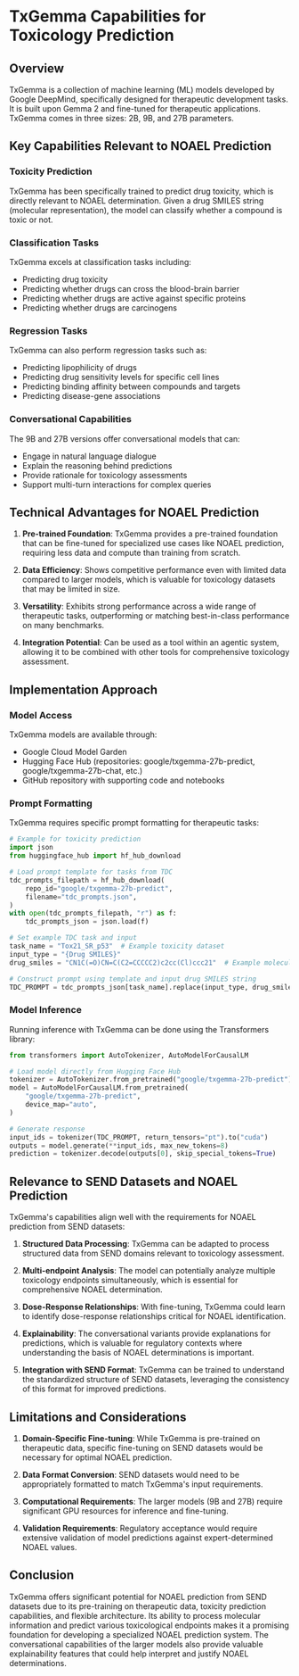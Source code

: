 # TxGemma Capabilities for Toxicology Prediction

## Overview

TxGemma is a collection of machine learning (ML) models developed by Google DeepMind, specifically designed for therapeutic development tasks. It is built upon Gemma 2 and fine-tuned for therapeutic applications. TxGemma comes in three sizes: 2B, 9B, and 27B parameters.

## Key Capabilities Relevant to NOAEL Prediction

### Toxicity Prediction
TxGemma has been specifically trained to predict drug toxicity, which is directly relevant to NOAEL determination. Given a drug SMILES string (molecular representation), the model can classify whether a compound is toxic or not.

### Classification Tasks
TxGemma excels at classification tasks including:
- Predicting drug toxicity
- Predicting whether drugs can cross the blood-brain barrier
- Predicting whether drugs are active against specific proteins
- Predicting whether drugs are carcinogens

### Regression Tasks
TxGemma can also perform regression tasks such as:
- Predicting lipophilicity of drugs
- Predicting drug sensitivity levels for specific cell lines
- Predicting binding affinity between compounds and targets
- Predicting disease-gene associations

### Conversational Capabilities
The 9B and 27B versions offer conversational models that can:
- Engage in natural language dialogue
- Explain the reasoning behind predictions
- Provide rationale for toxicology assessments
- Support multi-turn interactions for complex queries

## Technical Advantages for NOAEL Prediction

1. **Pre-trained Foundation**: TxGemma provides a pre-trained foundation that can be fine-tuned for specialized use cases like NOAEL prediction, requiring less data and compute than training from scratch.

2. **Data Efficiency**: Shows competitive performance even with limited data compared to larger models, which is valuable for toxicology datasets that may be limited in size.

3. **Versatility**: Exhibits strong performance across a wide range of therapeutic tasks, outperforming or matching best-in-class performance on many benchmarks.

4. **Integration Potential**: Can be used as a tool within an agentic system, allowing it to be combined with other tools for comprehensive toxicology assessment.

## Implementation Approach

### Model Access
TxGemma models are available through:
- Google Cloud Model Garden
- Hugging Face Hub (repositories: google/txgemma-27b-predict, google/txgemma-27b-chat, etc.)
- GitHub repository with supporting code and notebooks

### Prompt Formatting
TxGemma requires specific prompt formatting for therapeutic tasks:
```python
# Example for toxicity prediction
import json
from huggingface_hub import hf_hub_download

# Load prompt template for tasks from TDC
tdc_prompts_filepath = hf_hub_download(
    repo_id="google/txgemma-27b-predict",
    filename="tdc_prompts.json",
)
with open(tdc_prompts_filepath, "r") as f:
    tdc_prompts_json = json.load(f)

# Set example TDC task and input
task_name = "Tox21_SR_p53"  # Example toxicity dataset
input_type = "{Drug SMILES}"
drug_smiles = "CN1C(=O)CN=C(C2=CCCCC2)c2cc(Cl)ccc21"  # Example molecule

# Construct prompt using template and input drug SMILES string
TDC_PROMPT = tdc_prompts_json[task_name].replace(input_type, drug_smiles)
```

### Model Inference
Running inference with TxGemma can be done using the Transformers library:
```python
from transformers import AutoTokenizer, AutoModelForCausalLM

# Load model directly from Hugging Face Hub
tokenizer = AutoTokenizer.from_pretrained("google/txgemma-27b-predict")
model = AutoModelForCausalLM.from_pretrained(
    "google/txgemma-27b-predict",
    device_map="auto",
)

# Generate response
input_ids = tokenizer(TDC_PROMPT, return_tensors="pt").to("cuda")
outputs = model.generate(**input_ids, max_new_tokens=8)
prediction = tokenizer.decode(outputs[0], skip_special_tokens=True)
```

## Relevance to SEND Datasets and NOAEL Prediction

TxGemma's capabilities align well with the requirements for NOAEL prediction from SEND datasets:

1. **Structured Data Processing**: TxGemma can be adapted to process structured data from SEND domains relevant to toxicology assessment.

2. **Multi-endpoint Analysis**: The model can potentially analyze multiple toxicology endpoints simultaneously, which is essential for comprehensive NOAEL determination.

3. **Dose-Response Relationships**: With fine-tuning, TxGemma could learn to identify dose-response relationships critical for NOAEL identification.

4. **Explainability**: The conversational variants provide explanations for predictions, which is valuable for regulatory contexts where understanding the basis of NOAEL determinations is important.

5. **Integration with SEND Format**: TxGemma can be trained to understand the standardized structure of SEND datasets, leveraging the consistency of this format for improved predictions.

## Limitations and Considerations

1. **Domain-Specific Fine-tuning**: While TxGemma is pre-trained on therapeutic data, specific fine-tuning on SEND datasets would be necessary for optimal NOAEL prediction.

2. **Data Format Conversion**: SEND datasets would need to be appropriately formatted to match TxGemma's input requirements.

3. **Computational Requirements**: The larger models (9B and 27B) require significant GPU resources for inference and fine-tuning.

4. **Validation Requirements**: Regulatory acceptance would require extensive validation of model predictions against expert-determined NOAEL values.

## Conclusion

TxGemma offers significant potential for NOAEL prediction from SEND datasets due to its pre-training on therapeutic data, toxicity prediction capabilities, and flexible architecture. Its ability to process molecular information and predict various toxicological endpoints makes it a promising foundation for developing a specialized NOAEL prediction system. The conversational capabilities of the larger models also provide valuable explainability features that could help interpret and justify NOAEL determinations.
